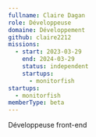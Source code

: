 ```yaml
---
fullname: Claire Dagan
role: Développeuse
domaine: Développement
github: claire2212
missions:
  - start: 2023-03-29
    end: 2024-03-29
    status: independent
    startups:
      - monitorfish
startups:
  - monitorfish
memberType: beta
---
```

Développeuse front-end